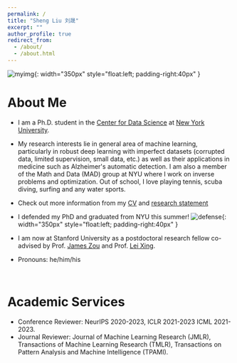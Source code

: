 ```yaml
---
permalink: /
title: "Sheng Liu 刘晟"
excerpt: ""
author_profile: true
redirect_from: 
  - /about/
  - /about.html
---
```


![myimg](https://github.com/shengliu66/shengliu66.github.io/blob/master/images/photo_sheng2.png?raw=true){: width="350px" style="float:left; padding-right:40px" }

# About Me        
* I am a Ph.D. student in the [Center for Data Science](https://cds.nyu.edu/) at [New York University](https://www.nyu.edu/).

* My research interests lie in general area of machine learning, particularly in robust deep learning with imperfect datasets (corrupted data, limited supervision, small data, etc.) as well as their applications in medicine such as Alzheimer's automatic detection. I am also a member of the Math and Data (MAD) group at NYU where I work on inverse problems and optimization. Out of school, I love playing tennis, scuba diving, surfing and any water sports. 

* Check out more information from my [CV](https://shengliu66.github.io/files/ShengLiu-CV.pdf) and [research statement](https://shengliu66.github.io/files/ShengLiu-Research_Statement.pdf) 

* I defended my PhD and graduated from NYU this summer!
![defense](https://github.com/shengliu66/shengliu66.github.io/blob/master/images/defense.JPG?raw=true){: width="350px" style="float:left; padding-right:40px" }

* I am now at Stanford University as a postdoctoral research fellow co-advised by Prof. [James Zou](https://www.james-zou.com/) and Prof. [Lei Xing](https://profiles.stanford.edu/lei-xing).

* Pronouns: he/him/his

<br clear="left"/>

# Academic Services
* Conference Reviewer: NeurIPS 2020-2023, ICLR 2021-2023 ICML 2021-2023.
* Journal Reviewer: Journal of Machine Learning Research (JMLR), Transactions of Machine Learning Research (TMLR), Transactions on Pattern Analysis and Machine Intelligence (TPAMI).






